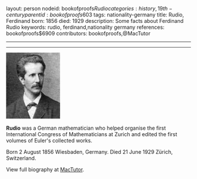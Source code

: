 layout: person
nodeid: bookofproofs$Rudio
categories: history,19th-century
parentid: bookofproofs$603
tags: nationality-germany
title: Rudio, Ferdinand
born: 1856
died: 1929
description: Some facts about Ferdinand Rudio
keywords: rudio, ferdinand,nationality germany
references: bookofproofs$6909
contributors: bookofproofs,@MacTutor

---


---

![Rudio.jpg](https://github.com/bookofproofs/bookofproofs.github.io/blob/main/_sources/_assets/images/portraits/Rudio.jpg?raw=true)

**Rudio** was a German mathematician who helped organise the first International Congress of Mathematicians at Zurich and edited the first volumes of Euler's collected works.

Born 2 August 1856 Wiesbaden, Germany. Died 21 June 1929 Zürich, Switzerland.


View full biography at [MacTutor](https://mathshistory.st-andrews.ac.uk/Biographies/Rudio/).